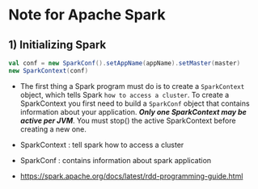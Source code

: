 # Note for Apache Spark 

## 1) Initializing Spark 

```scala
val conf = new SparkConf().setAppName(appName).setMaster(master)
new SparkContext(conf)
```
- The first thing a Spark program must do is to create a `SparkContext` object, which tells Spark `how to access a cluster`. To create a SparkContext you first need to build a `SparkConf` object that contains information about your application.
***Only one SparkContext may be active per JVM***. You must stop() the active SparkContext before creating a new one.

- SparkContext : tell spark how to access a cluster 
- SparkConf    : contains information about spark application
- https://spark.apache.org/docs/latest/rdd-programming-guide.html